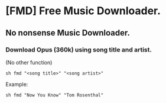 # [FMD] Free Music Downloader.

## No nonsense Music Downloader.

### Download Opus (360k) using song title and artist.
(No other function)

```
sh fmd "<song title>" "<song artist>"
```

Example:
```
sh fmd "Now You Know" "Tom Rosenthal"
```
